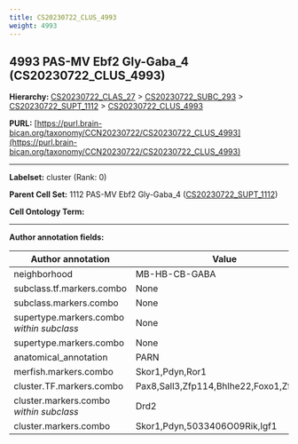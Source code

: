 ```yaml
---
title: CS20230722_CLUS_4993
weight: 4993
---
```

## 4993 PAS-MV Ebf2 Gly-Gaba_4 (CS20230722_CLUS_4993)
<b>Hierarchy: </b>
[CS20230722_CLAS_27](../CS20230722_CLAS_27) >
[CS20230722_SUBC_293](../CS20230722_SUBC_293) >
[CS20230722_SUPT_1112](../CS20230722_SUPT_1112) >
[CS20230722_CLUS_4993](../CS20230722_CLUS_4993)

**PURL:** [https://purl.brain-bican.org/taxonomy/CCN20230722/CS20230722_CLUS_4993](https://purl.brain-bican.org/taxonomy/CCN20230722/CS20230722_CLUS_4993)

---


**Labelset:** cluster (Rank: 0)

**Parent Cell Set:** 1112 PAS-MV Ebf2 Gly-Gaba_4 ([CS20230722_SUPT_1112](../CS20230722_SUPT_1112))



**Cell Ontology Term:** 

[MARKER GENES.]: #


---

[TRANSFERRED ANNOTATIONS.]: #


[AUTHOR ANNOTATION FIELDS.]: #


**Author annotation fields:**

| Author annotation | Value |
|-------------------|-------|
|neighborhood|MB-HB-CB-GABA|
|subclass.tf.markers.combo|None|
|subclass.markers.combo|None|
|supertype.markers.combo _within subclass_|None|
|supertype.markers.combo|None|
|anatomical_annotation|PARN|
|merfish.markers.combo|Skor1,Pdyn,Ror1|
|cluster.TF.markers.combo|Pax8,Sall3,Zfp114,Bhlhe22,Foxo1,Zfp536|
|cluster.markers.combo _within subclass_|Drd2|
|cluster.markers.combo|Skor1,Pdyn,5033406O09Rik,Igf1|
